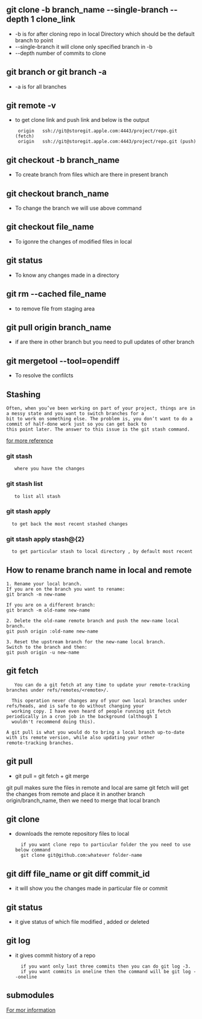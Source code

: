 ## git clone -b branch_name --single-branch --depth 1 clone_link
- -b is for after cloning repo in local Directory which should be the default branch to point 
- --single-branch it will clone only specified branch in -b 
- --depth number of commits to clone 

## git branch or git branch -a 
- -a is for all branches 

## git remote -v 
- to get clone link and push link and below is the output 
    
       origin	ssh://git@storegit.apple.com:4443/project/repo.git (fetch)
       origin	ssh://git@storegit.apple.com:4443/project/repo.git (push)
       
## git checkout -b branch_name 
- To create branch from files which are there in present branch 

## git checkout branch_name 
- To change the branch we will use above command 

## git checkout file_name
- To igonre the changes of modified files in local

## git status 
- To know any changes made in a directory 

## git rm --cached file_name 
- to remove file from staging area

## git pull origin branch_name 
- if are there in other branch but you need to pull updates of other branch 

## git mergetool --tool=opendiff
- To resolve the confilcts 

## Stashing
    Often, when you’ve been working on part of your project, things are in a messy state and you want to switch branches for a 
    bit to work on something else. The problem is, you don’t want to do a commit of half-done work just so you can get back to 
    this point later. The answer to this issue is the git stash command. 
   [for more reference](https://git-scm.com/book/en/v1/Git-Tools-Stashing)
    
  ### git stash
       where you have the changes 
       
 ### git stash list 
       to list all stash 
       
 ### git stash apply 
      to get back the most recent stashed changes 
    
 ### git stash apply stash@{2}
      to get particular stash to local directory , by default most recent 
      
## How to rename branch name in local and remote 
    1. Rename your local branch.
    If you are on the branch you want to rename:
    git branch -m new-name
    
    If you are on a different branch:
    git branch -m old-name new-name
    
    2. Delete the old-name remote branch and push the new-name local branch. 
    git push origin :old-name new-name

    3. Reset the upstream branch for the new-name local branch.
    Switch to the branch and then:
    git push origin -u new-name

## git fetch 
       You can do a git fetch at any time to update your remote-tracking branches under refs/remotes/<remote>/.

      This operation never changes any of your own local branches under refs/heads, and is safe to do without changing your 
      working copy. I have even heard of people running git fetch periodically in a cron job in the background (although I 
      wouldn't recommend doing this).

    A git pull is what you would do to bring a local branch up-to-date with its remote version, while also updating your other 
    remote-tracking branches.
    
## git pull 
- git pull = git fetch + git merge 

 git pull makes sure the files in remote and local are same
 git fetch will get the changes from remote and place it in another branch origin/branch_name, then we need to merge that 
 local branch 

## git clone 
- downloads the remote repository files to local 

        if you want clone repo to particular folder the you need to use below command 
        git clone git@github.com:whatever folder-name

## git diff file_name or git diff commit_id
- it will show you the changes made in particular file or commit 

## git status 
- it give status of which file modified , added or deleted 

## git log 
- it gives commit history of a repo

        if you want only last three commits then you can do git log -3.
        if you want commits in oneline then the command will be git log --oneline
   
## submodules 
   [For mor information](https://www.vogella.com/tutorials/GitSubmodules/article.html#cloning-a-repository-that-contains-submodules)
